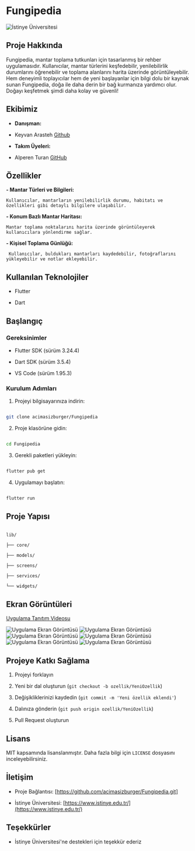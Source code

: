 
# Fungipedia

  

![İstinye Üniversitesi](https://www.unitededucation.com/linklogoch/istinye-university-logo.png)

  

## Proje Hakkında

Fungipedia, mantar toplama tutkunları için tasarlanmış bir rehber uygulamasıdır. Kullanıcılar, mantar türlerini keşfedebilir, yenilebilirlik durumlarını öğrenebilir ve toplama alanlarını harita üzerinde görüntüleyebilir. Hem deneyimli toplayıcılar hem de yeni başlayanlar için bilgi dolu bir kaynak sunan Fungipedia, doğa ile daha derin bir bağ kurmanıza yardımcı olur. Doğayı keşfetmek şimdi daha kolay ve güvenli!

  

## Ekibimiz

-  **Danışman:**  
- Keyvan Arasteh [Github](https://github.com/keyvanarasteh)


-  **Takım Üyeleri:**

- Alperen Turan [GitHub](https://github.com/acimasizburger)

  

## Özellikler

**- Mantar Türleri ve Bilgileri:**

	Kullanıcılar, mantarların yenilebilirlik durumu, habitatı ve özellikleri gibi detaylı bilgilere ulaşabilir.
**- Konum Bazlı Mantar Haritası:**

	Mantar toplama noktalarını harita üzerinde görüntüleyerek kullanıcılara yönlendirme sağlar.
**- Kişisel Toplama Günlüğü:**

	 Kullanıcılar, buldukları mantarları kaydedebilir, fotoğraflarını yükleyebilir ve notlar ekleyebilir.


## Kullanılan Teknolojiler

- Flutter

- Dart

## Başlangıç

  

### Gereksinimler

- Flutter SDK (sürüm 3.24.4)

- Dart SDK (sürüm 3.5.4)

- VS Code (sürüm 1.95.3)

  

### Kurulum Adımları

1. Projeyi bilgisayarınıza indirin:

```bash

git clone acimasizburger/Fungipedia

```

  

2. Proje klasörüne gidin:

```bash

cd Fungipedia

```

  

3. Gerekli paketleri yükleyin:

```bash

flutter pub get

```

  

4. Uygulamayı başlatın:

```bash

flutter run

```

  

## Proje Yapısı

```

lib/

├── core/

├── models/

├── screens/

├── services/

└── widgets/

```

  

## Ekran Görüntüleri

[Uygulama Tanıtım Videosu](assets/videos/demo.mkv)

![Uygulama Ekran Görüntüsü](assets/screenshots/sc1.png)
![Uygulama Ekran Görüntüsü](assets/screenshots/sc2.png)
![Uygulama Ekran Görüntüsü](assets/screenshots/sc3.png)
![Uygulama Ekran Görüntüsü](assets/screenshots/sc4.png)
![Uygulama Ekran Görüntüsü](assets/screenshots/sc5.png)
![Uygulama Ekran Görüntüsü](assets/screenshots/sc6.png)
  

## Projeye Katkı Sağlama

1. Projeyi forklayın

2. Yeni bir dal oluşturun (`git checkout -b ozellik/YeniOzellik`)

3. Değişikliklerinizi kaydedin (`git commit -m 'Yeni özellik eklendi'`)

4. Dalınıza gönderin (`git push origin ozellik/YeniOzellik`)

5. Pull Request oluşturun

  

## Lisans

MIT kapsamında lisanslanmıştır. Daha fazla bilgi için `LICENSE` dosyasını inceleyebilirsiniz.

  

## İletişim

- Proje Bağlantısı: [https://github.com/acimasizburger/Fungipedia.git]

- İstinye Üniversitesi: [https://www.istinye.edu.tr/](https://www.istinye.edu.tr/)

  

## Teşekkürler

- İstinye Üniversitesi'ne destekleri için teşekkür ederiz